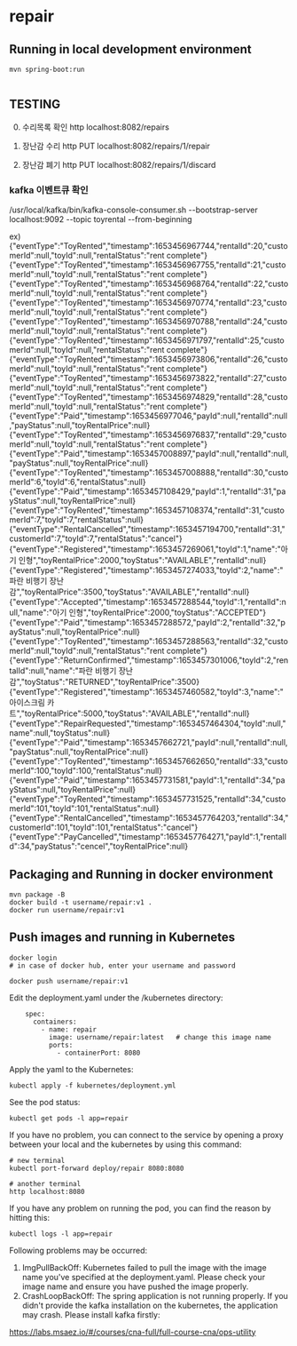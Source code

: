 # repair

## Running in local development environment

```
mvn spring-boot:run


```
## TESTING

0. 수리목록 확인
http localhost:8082/repairs

1. 장난감 수리
http PUT localhost:8082/repairs/1/repair

2. 장난감 폐기
http PUT localhost:8082/repairs/1/discard


### kafka 이벤트큐 확인
/usr/local/kafka/bin/kafka-console-consumer.sh --bootstrap-server localhost:9092 --topic toyrental --from-beginning

ex)
{"eventType":"ToyRented","timestamp":1653456967744,"rentalId":20,"customerId":null,"toyId":null,"rentalStatus":"rent complete"}
{"eventType":"ToyRented","timestamp":1653456967755,"rentalId":21,"customerId":null,"toyId":null,"rentalStatus":"rent complete"}
{"eventType":"ToyRented","timestamp":1653456968764,"rentalId":22,"customerId":null,"toyId":null,"rentalStatus":"rent complete"}
{"eventType":"ToyRented","timestamp":1653456970774,"rentalId":23,"customerId":null,"toyId":null,"rentalStatus":"rent complete"}
{"eventType":"ToyRented","timestamp":1653456970788,"rentalId":24,"customerId":null,"toyId":null,"rentalStatus":"rent complete"}
{"eventType":"ToyRented","timestamp":1653456971797,"rentalId":25,"customerId":null,"toyId":null,"rentalStatus":"rent complete"}
{"eventType":"ToyRented","timestamp":1653456973806,"rentalId":26,"customerId":null,"toyId":null,"rentalStatus":"rent complete"}
{"eventType":"ToyRented","timestamp":1653456973822,"rentalId":27,"customerId":null,"toyId":null,"rentalStatus":"rent complete"}
{"eventType":"ToyRented","timestamp":1653456974829,"rentalId":28,"customerId":null,"toyId":null,"rentalStatus":"rent complete"}
{"eventType":"Paid","timestamp":1653456977046,"payId":null,"rentalId":null,"payStatus":null,"toyRentalPrice":null}
{"eventType":"ToyRented","timestamp":1653456976837,"rentalId":29,"customerId":null,"toyId":null,"rentalStatus":"rent complete"}
{"eventType":"Paid","timestamp":1653457008897,"payId":null,"rentalId":null,"payStatus":null,"toyRentalPrice":null}
{"eventType":"ToyRented","timestamp":1653457008888,"rentalId":30,"customerId":6,"toyId":6,"rentalStatus":null}
{"eventType":"Paid","timestamp":1653457108429,"payId":1,"rentalId":31,"payStatus":null,"toyRentalPrice":null}
{"eventType":"ToyRented","timestamp":1653457108374,"rentalId":31,"customerId":7,"toyId":7,"rentalStatus":null}
{"eventType":"RentalCancelled","timestamp":1653457194700,"rentalId":31,"customerId":7,"toyId":7,"rentalStatus":"cancel"}
{"eventType":"Registered","timestamp":1653457269061,"toyId":1,"name":"아기 인형","toyRentalPrice":2000,"toyStatus":"AVAILABLE","rentalId":null}
{"eventType":"Registered","timestamp":1653457274033,"toyId":2,"name":"파란 비행기 장난감","toyRentalPrice":3500,"toyStatus":"AVAILABLE","rentalId":null}
{"eventType":"Accepted","timestamp":1653457288544,"toyId":1,"rentalId":null,"name":"아기 인형","toyRentalPrice":2000,"toyStatus":"ACCEPTED"}
{"eventType":"Paid","timestamp":1653457288572,"payId":2,"rentalId":32,"payStatus":null,"toyRentalPrice":null}
{"eventType":"ToyRented","timestamp":1653457288563,"rentalId":32,"customerId":null,"toyId":null,"rentalStatus":"rent complete"}
{"eventType":"ReturnConfirmed","timestamp":1653457301006,"toyId":2,"rentalId":null,"name":"파란 비행기 장난감","toyStatus":"RETURNED","toyRentalPrice":3500}
{"eventType":"Registered","timestamp":1653457460582,"toyId":3,"name":"아이스크림 카트","toyRentalPrice":5000,"toyStatus":"AVAILABLE","rentalId":null}
{"eventType":"RepairRequested","timestamp":1653457464304,"toyId":null,"name":null,"toyStatus":null}
{"eventType":"Paid","timestamp":1653457662721,"payId":null,"rentalId":null,"payStatus":null,"toyRentalPrice":null}
{"eventType":"ToyRented","timestamp":1653457662650,"rentalId":33,"customerId":100,"toyId":100,"rentalStatus":null}
{"eventType":"Paid","timestamp":1653457731581,"payId":1,"rentalId":34,"payStatus":null,"toyRentalPrice":null}
{"eventType":"ToyRented","timestamp":1653457731525,"rentalId":34,"customerId":101,"toyId":101,"rentalStatus":null}
{"eventType":"RentalCancelled","timestamp":1653457764203,"rentalId":34,"customerId":101,"toyId":101,"rentalStatus":"cancel"}
{"eventType":"PayCancelled","timestamp":1653457764271,"payId":1,"rentalId":34,"payStatus":"cencel","toyRentalPrice":null}










## Packaging and Running in docker environment

```
mvn package -B
docker build -t username/repair:v1 .
docker run username/repair:v1
```

## Push images and running in Kubernetes

```
docker login 
# in case of docker hub, enter your username and password

docker push username/repair:v1
```

Edit the deployment.yaml under the /kubernetes directory:
```
    spec:
      containers:
        - name: repair
          image: username/repair:latest   # change this image name
          ports:
            - containerPort: 8080

```

Apply the yaml to the Kubernetes:
```
kubectl apply -f kubernetes/deployment.yml
```

See the pod status:
```
kubectl get pods -l app=repair
```

If you have no problem, you can connect to the service by opening a proxy between your local and the kubernetes by using this command:
```
# new terminal
kubectl port-forward deploy/repair 8080:8080

# another terminal
http localhost:8080
```

If you have any problem on running the pod, you can find the reason by hitting this:
```
kubectl logs -l app=repair
```

Following problems may be occurred:

1. ImgPullBackOff:  Kubernetes failed to pull the image with the image name you've specified at the deployment.yaml. Please check your image name and ensure you have pushed the image properly.
1. CrashLoopBackOff: The spring application is not running properly. If you didn't provide the kafka installation on the kubernetes, the application may crash. Please install kafka firstly:

https://labs.msaez.io/#/courses/cna-full/full-course-cna/ops-utility

